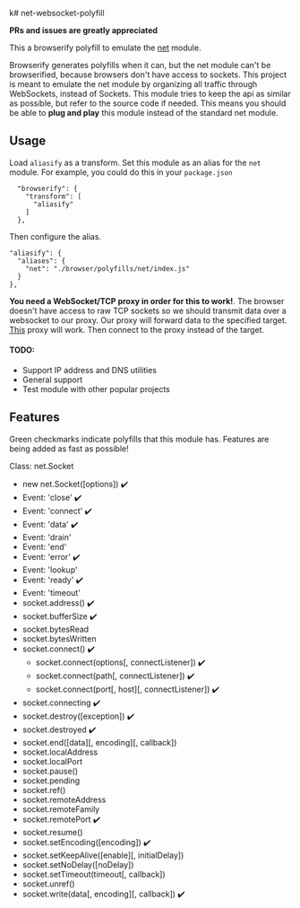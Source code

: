 k# net-websocket-polyfill

**PRs and issues are greatly appreciated**

This a browserify polyfill to emulate the [net](https://nodejs.org/api/net.html) module. 

Browserify generates polyfills when it can, but the net module can't
be browserified, because browsers don't have access to sockets.
This project is meant to emulate the net module
by organizing all traffic through WebSockets, instead of Sockets. This module tries
to keep the api as similar as possible, but refer to the source code if needed.
This means you should be able to **plug and play** this module instead of the standard
net module.

## Usage

Load `aliasify` as a transform. Set this module as an alias for the `net` module. For example, you could do this in your `package.json`

```
  "browserify": {
    "transform": [
      "aliasify"
    ]
  },
  ```
  Then configure the alias.
  
  ```
  "aliasify": {
    "aliases": {
      "net": "./browser/polyfills/net/index.js"
    }
  },
```

**You need a WebSocket/TCP proxy in order for this to work!**. The browser doesn't have access to raw TCP sockets so we should transmit data over a websocket to our proxy. Our proxy will forward data to the specified target. [This](https://github.com/zquestz/ws-tcp-proxy) proxy will work. Then connect to the proxy instead of the target.

#### TODO:
- Support IP address and DNS utilities
- General support
- Test module with other popular projects

## Features

Green checkmarks indicate polyfills that this module has. Features are being added
as fast as possible!

Class: net.Socket
 - new net.Socket([options]) :heavy_check_mark:
 - Event: 'close' :heavy_check_mark:
 - Event: 'connect' :heavy_check_mark:
 - Event: 'data' :heavy_check_mark:
 - Event: 'drain'
 - Event: 'end'
 - Event: 'error' :heavy_check_mark:
 - Event: 'lookup'
 - Event: 'ready' :heavy_check_mark:
 - Event: 'timeout'
 - socket.address() :heavy_check_mark:
 - socket.bufferSize :heavy_check_mark:
 - socket.bytesRead
 - socket.bytesWritten
 - socket.connect() :heavy_check_mark:
    - socket.connect(options[, connectListener]) :heavy_check_mark:
    - socket.connect(path[, connectListener]) :heavy_check_mark:
    - socket.connect(port[, host][, connectListener]) :heavy_check_mark:
 - socket.connecting :heavy_check_mark:
 - socket.destroy([exception]) :heavy_check_mark:
 - socket.destroyed :heavy_check_mark:
 - socket.end([data][, encoding][, callback])
 - socket.localAddress
 - socket.localPort
 - socket.pause()
 - socket.pending
 - socket.ref()
 - socket.remoteAddress
 - socket.remoteFamily
 - socket.remotePort :heavy_check_mark:
 - socket.resume()
 - socket.setEncoding([encoding]) :heavy_check_mark:
 - socket.setKeepAlive([enable][, initialDelay])
 - socket.setNoDelay([noDelay])
 - socket.setTimeout(timeout[, callback])
 - socket.unref()
 - socket.write(data[, encoding][, callback]) :heavy_check_mark:

